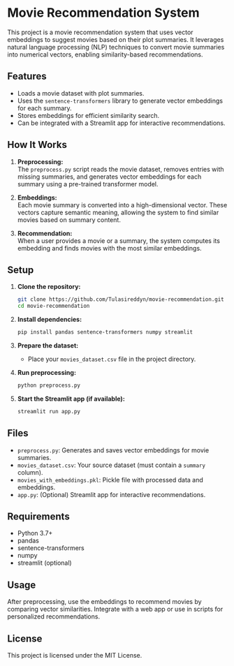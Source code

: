 # Movie Recommendation System

This project is a movie recommendation system that uses vector embeddings to suggest movies based on their plot summaries. It leverages natural language processing (NLP) techniques to convert movie summaries into numerical vectors, enabling similarity-based recommendations.

## Features

- Loads a movie dataset with plot summaries.
- Uses the `sentence-transformers` library to generate vector embeddings for each summary.
- Stores embeddings for efficient similarity search.
- Can be integrated with a Streamlit app for interactive recommendations.

## How It Works

1. **Preprocessing:**  
   The `preprocess.py` script reads the movie dataset, removes entries with missing summaries, and generates vector embeddings for each summary using a pre-trained transformer model.

2. **Embeddings:**  
   Each movie summary is converted into a high-dimensional vector. These vectors capture semantic meaning, allowing the system to find similar movies based on summary content.

3. **Recommendation:**  
   When a user provides a movie or a summary, the system computes its embedding and finds movies with the most similar embeddings.

## Setup

1. **Clone the repository:**
   ```bash
   git clone https://github.com/Tulasireddyn/movie-recommendation.git
   cd movie-recommendation
   ```

2. **Install dependencies:**
   ```bash
   pip install pandas sentence-transformers numpy streamlit
   ```

3. **Prepare the dataset:**
   - Place your `movies_dataset.csv` file in the project directory.

4. **Run preprocessing:**
   ```bash
   python preprocess.py
   ```

5. **Start the Streamlit app (if available):**
   ```bash
   streamlit run app.py
   ```

## Files

- `preprocess.py`: Generates and saves vector embeddings for movie summaries.
- `movies_dataset.csv`: Your source dataset (must contain a `summary` column).
- `movies_with_embeddings.pkl`: Pickle file with processed data and embeddings.
- `app.py`: (Optional) Streamlit app for interactive recommendations.

## Requirements

- Python 3.7+
- pandas
- sentence-transformers
- numpy
- streamlit (optional)

## Usage

After preprocessing, use the embeddings to recommend movies by comparing vector similarities. Integrate with a web app or use in scripts for personalized recommendations.

## License

This project is licensed under the MIT License.





